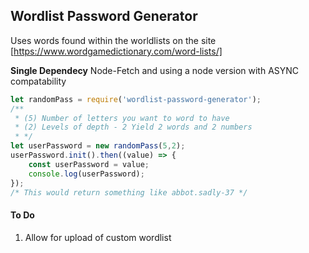 

## Wordlist Password Generator

Uses words found within the worldlists on the site [https://www.wordgamedictionary.com/word-lists/]

**Single Dependecy**
Node-Fetch and using a node version with ASYNC compatability

```javascript
let randomPass = require('wordlist-password-generator');
/** 
 * (5) Number of letters you want to word to have
 * (2) Levels of depth - 2 Yield 2 words and 2 numbers
 * */
let userPassword = new randomPass(5,2);
userPassword.init().then((value) => {
    const userPassword = value;
    console.log(userPassword);
});
/* This would return something like abbot.sadly-37 */
```

#### To Do
1. Allow for upload of custom wordlist